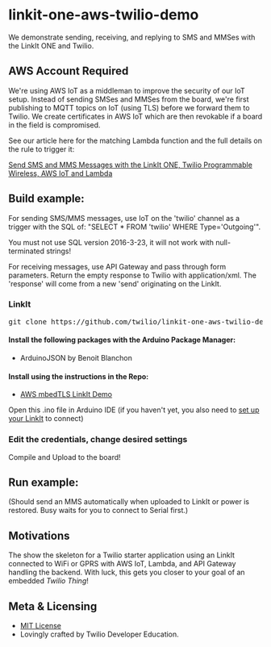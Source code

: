 # linkit-one-aws-twilio-demo
We demonstrate sending, receiving, and replying to SMS and MMSes with the LinkIt ONE and Twilio.

## AWS Account Required

We're using AWS IoT as a middleman to improve the security of our IoT setup.  Instead of sending SMSes and MMSes from the board, we're first publishing to MQTT topics on IoT (using TLS) before we forward them to Twilio.  We create certificates in AWS IoT which are then revokable if a board in the field is compromised.

See our article here for the matching Lambda function and the full details on the rule to trigger it:

[Send SMS and MMS Messages with the LinkIt ONE, Twilio Programmable Wireless, AWS IoT and Lambda](https://www.twilio.com/docs/guides/send-sms-mms-linkit-one-programmable-wireless-aws-iot-lambda)

## Build example:

For sending SMS/MMS messages, use IoT on the 'twilio' channel as a trigger with the SQL of: 
"SELECT * FROM 'twilio' WHERE Type='Outgoing'".  

You must not use SQL version 2016-3-23, it will not work with null-terminated strings!

For receiving messages, use API Gateway and pass through form parameters.  Return the empty response to Twilio with application/xml.  The 'response' will come from a new 'send' originating on the LinkIt.


### LinkIt
<pre>
git clone https://github.com/twilio/linkit-one-aws-twilio-demo.git
</pre>

#### Install the following packages with the Arduino Package Manager:
* ArduinoJSON by Benoit Blanchon
#### Install using the instructions in the Repo:
* [AWS mbedTLS LinkIt Demo](https://github.com/MediaTek-Labs/aws_mbedtls_mqtt)

Open this .ino file in Arduino IDE (if you haven't yet, you also need to [set up your LinkIt](https://docs.labs.mediatek.com/resource/linkit-one/en/getting-started) to connect)

### Edit the credentials, change desired settings
Compile and Upload to the board!

## Run example:
(Should send an MMS automatically when uploaded to LinkIt or power is restored.  Busy waits for you to connect to Serial first.)

## Motivations

The show the skeleton for a Twilio starter application using an LinkIt connected to WiFi or GPRS with AWS IoT, Lambda, and API Gateway handling the backend.  With luck, this gets you closer to your goal of an embedded _Twilio Thing_!

## Meta & Licensing

* [MIT License](http://www.opensource.org/licenses/mit-license.html)
* Lovingly crafted by Twilio Developer Education.
